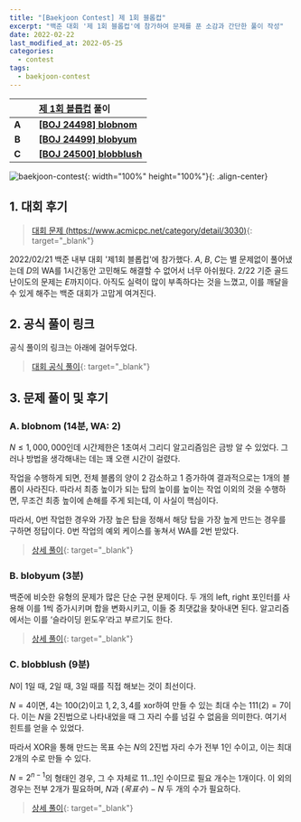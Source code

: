 ```yaml
---
title: "[Baekjoon Contest] 제 1회 블롭컵"
excerpt: "백준 대회 '제 1회 블롭컵'에 참가하여 문제를 푼 소감과 간단한 풀이 작성"
date: 2022-02-22
last_modified_at: 2022-05-25
categories:
  - contest
tags:
  - baekjoon-contest
---
```


|||[제 1회 블롭컵](https://burningfalls.github.io/contest/blobcup2022-baekjoon-contest/) 풀이|
|:---:|:---:|:---|
|**A**||**[[BOJ 24498] blobnom](https://burningfalls.github.io/algorithm/boj-24498/)**|
|**B**||**[[BOJ 24499] blobyum](https://burningfalls.github.io/algorithm/boj-24499/)**|
|**C**||**[[BOJ 24500] blobblush](https://burningfalls.github.io/algorithm/boj-24500/)**|

![baekjoon-contest](https://user-images.githubusercontent.com/30232837/161426054-604c2200-5221-44f4-b5d9-27878e14bf40.png "baekjoon-contest"){: width="100%" height="100%"}{: .align-center}

## 1. 대회 후기

> [대회 문제 (https://www.acmicpc.net/category/detail/3030)](https://www.acmicpc.net/category/detail/3030){: target="_blank"}

2022/02/21 백준 내부 대회 '제1회 블롭컵'에 참가했다. $A$, $B$, $C$는 별 문제없이 풀어냈는데 $D$의 WA를 1시간동안 고민해도 해결할 수 없어서 너무 아쉬웠다. 2/22 기준 골드 난이도의 문제는 $E$까지이다. 아직도 실력이 많이 부족하다는 것을 느꼈고, 이를 깨달을 수 있게 해주는 백준 대회가 고맙게 여겨진다.

## 2. 공식 풀이 링크
공식 풀이의 링크는 아래에 걸어두었다.

> [대회 공식 풀이](https://docs.google.com/presentation/d/1wNCFroWIV962QsUwcpe2fUHjJ_2BYqJ-UGTVhvp0pJ8/edit#slide=id.g1162e05fd47_0_124){: target="_blank"}

## 3. 문제 풀이 및 후기

### A. blobnom (14분, WA: 2)

$N\leq 1,000,000$인데 시간제한은 $1$초여서 그리디 알고리즘임은 금방 알 수 있었다. 그러나 방법을 생각해내는 데는 꽤 오랜 시간이 걸렸다. 

작업을 수행하게 되면, 전체 블롭의 양이 $2$ 감소하고 $1$ 증가하여 결과적으로는 $1$개의 블롭이 사라진다. 따라서 최종 높이가 되는 탑의 높이를 높이는 작업 이외의 것을 수행하면, 무조건 최종 높이에 손해를 주게 되는데, 이 사실이 핵심이다. 

따라서, $0$번 작업한 경우와 가장 높은 탑을 정해서 해당 탑을 가장 높게 만드는 경우를 구하면 정답이다. $0$번 작업의 예외 케이스를 놓쳐서 WA를 $2$번 받았다.

> [상세 풀이](https://burningfalls.github.io/algorithm/boj-24498/){: target="_blank"}

### B. blobyum (3분)

백준에 비슷한 유형의 문제가 많은 단순 구현 문제이다. 두 개의 left, right 포인터를 사용해 이를 $1$씩 증가시키며 합을 변화시키고, 이들 중 최댓값을 찾아내면 된다. 알고리즘에서는 이를 ‘슬라이딩 윈도우’라고 부르기도 한다.

> [상세 풀이](https://burningfalls.github.io/algorithm/boj-24499/){: target="_blank"}

### C. blobblush (9분)

$N$이 $1$일 때, $2$일 때, $3$일 때를 직접 해보는 것이 최선이다. 

$N=4$이면, $4$는 $100(2)$이고 $1,2,3,4$를 xor하여 만들 수 있는 최대 수는 $111(2)=7$이다. 이는 $N$을 $2$진법으로 나타내었을 때 그 자리 수를 넘길 수 없음을 의미한다. 여기서 힌트를 얻을 수 있었다. 

따라서 XOR을 통해 만드는 목표 수는 $N$의 $2$진법 자리 수가 전부 $1$인 수이고, 이는 최대 $2$개의 수로 만들 수 있다. 

$N=2^{n-1}$의 형태인 경우, 그 수 자체로 $11...1$인 수이므로 필요 개수는 $1$개이다. 이 외의 경우는 전부 $2$개가 필요하며, $N$과 $(목표 수)-N$ 두 개의 수가 필요하다. 

> [상세 풀이](https://burningfalls.github.io/algorithm/boj-24500/){: target="_blank"}